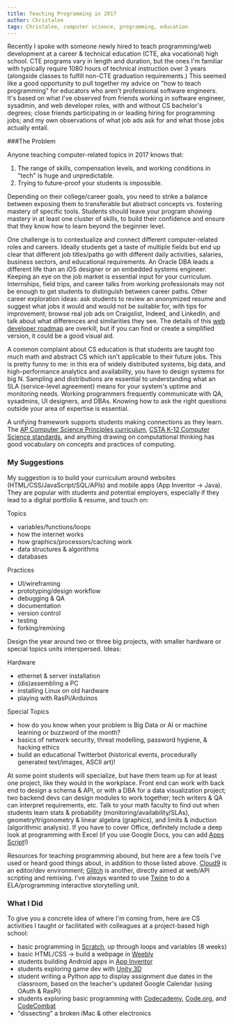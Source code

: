 ```yaml
---
title: Teaching Programming in 2017
author: Christalee
tags: Christalee, computer science, programming, education
---
```


Recently I spoke with someone newly hired to teach programming/web development at a career & technical education (CTE, aka vocational) high school. CTE programs vary in length and duration, but the ones I'm familiar with typically require 1080 hours of technical instruction over 3 years (alongside classes to fulfill non-CTE graduation requirements.) This seemed like a good opportunity to pull together my advice on "how to teach programming" for educators who aren't professional software engineers. It's based on what I've observed from friends working in software engineer, sysadmin, and web developer roles, with and without CS bachelor's degrees; close friends participating in or leading hiring for programming jobs; and my own observations of what job ads ask for and what those jobs actually entail. 

###The Problem

Anyone teaching computer-related topics in 2017 knows that:

1. The range of skills, compensation levels, and working conditions in "tech" is huge and unpredictable.
2. Trying to future-proof your students is impossible. 

Depending on their college/career goals, you need to strike a balance between exposing them to transferable but abstract concepts vs. fostering mastery of specific tools. Students should leave your program showing mastery in at least one cluster of skills, to build their confidence and ensure that they know how to learn beyond the beginner level.

One challenge is to contextualize and connect different computer-related roles and careers. Ideally students get a taste of multiple fields but end up clear that different job titles/paths go with different daily activities, salaries, business sectors, and educational requirements. An Oracle DBA leads a different life than an iOS designer or an embedded systems engineer. Keeping an eye on the job market is essential input for your curriculum. Internships, field trips, and career talks from working professionals may not be enough to get students to distinguish between career paths. Other career exploration ideas: ask students to review an anonymized resume and suggest what jobs it would and would not be suitable for, with tips for improvement; browse real job ads on Craigslist, Indeed, and LinkedIn, and talk about what differences and similarities they see. The details of this [web developer roadmap](https://github.com/kamranahmedse/developer-roadmap) are overkill, but if you can find or create a simplified version, it could be a good visual aid.

A common complaint about CS education is that students are taught too much math and abstract CS which isn't applicable to their future jobs. This is pretty funny to me: in this era of widely distributed systems, big data, and high-performance analytics and availability, you have to design systems for big N. Sampling and distributions are essential to understanding what an SLA (service-level agreement) means for your system's uptime and monitoring needs. Working programmers frequently communicate with QA, sysadmins, UI designers, and DBAs. Knowing how to ask the right questions outside your area of expertise is essential. 

A unifying framework supports students making connections as they learn. The [AP Computer Science Principles curriculum](https://apstudent.collegeboard.org/apcourse/ap-computer-science-principles), [CSTA K-12 Computer Science standards](https://www.csteachers.org/page/standards), and anything drawing on computational thinking has good vocabulary on concepts and practices of computing.

### My Suggestions
My suggestion is to build your curriculum around websites (HTML/CSS/JavaScript/SQL/APIs) and mobile apps (App Inventor -> Java). They are popular with students and potential employers, especially if they lead to a digital portfolio & resume, and touch on:

Topics

* variables/functions/loops
* how the internet works
* how graphics/processors/caching work
* data structures & algorithms
* databases

Practices

* UI/wireframing
* prototyping/design workflow
* debugging & QA
* documentation
* version control
* testing
* forking/remixing

Design the year around two or three big projects, with smaller hardware or special topics units interspersed. Ideas: 

Hardware

* ethernet & server installation
* (dis)assembling a PC
* installing Linux on old hardware
* playing with RasPi/Arduinos

Special Topics

* how do you know when your problem is Big Data or AI or machine learning or buzzword of the month? 
* basics of network security, threat modelling, password hygiene, & hacking ethics
* build an educational Twitterbot (historical events, procedurally generated text/images, ASCII art)!

At some point students will specialize, but have them team up for at least one project, like they would in the workplace. Front end can work with back end to design a schema & API, or with a DBA for a data visualization project; two backend devs can design modules to work together; tech writers & QA can interpret requirements, etc. Talk to your math faculty to find out when students learn stats & probability (monitoring/availability/SLAs), geometry/trigonometry & linear algebra (graphics), and limits & induction (algorithmic analysis). If you have to cover Office, definitely include a deep look at programming with Excel (if you use Google Docs, you can add [Apps Script](https://developers.google.com/apps-script/)!)

Resources for teaching programming abound, but here are a few tools I've used or heard good things about, in addition to those listed above. [Cloud9](https://c9.io/) is an editor/dev environment; [Glitch](https://glitch.com/) is another, directly aimed at web/API scripting and remixing. I've always wanted to use [Twine](https://twinery.org/) to do a ELA/programming interactive storytelling unit.

### What I Did
To give you a concrete idea of where I'm coming from, here are CS activities I taught or facilitated with colleagues at a project-based high school:

- basic programming in [Scratch](https://scratch.mit.edu/), up through loops and variables (8 weeks)
- basic HTML/CSS -> build a webpage in [Weebly](https://www.weebly.com/)
- students building Android apps in [App Inventor](http://appinventor.mit.edu/explore/)
- students exploring game dev with [Unity 3D](https://unity3d.com/)
- student writing a Python app to display assignment due dates in the classroom, based on the teacher's updated Google Calendar (using OAuth & RasPi)
- students exploring basic programming with [Codecademy](https://www.codecademy.com/), [Code.org](https://code.org/), and [CodeCombat](https://codecombat.com/)
- "dissecting" a broken iMac & other electronics